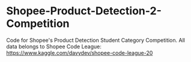 # Shopee-Product-Detection-2-Competition
 Code for Shopee's Product Detection Student Category Competition.
 All data belongs to Shopee Code League: https://www.kaggle.com/davydev/shopee-code-league-20
 
